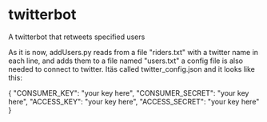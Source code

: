 # twitterbot
A twitterbot that retweets specified users

As it is now, addUsers.py reads from a file "riders.txt" with a twitter name in each line, and adds them to a file named "users.txt"
a config file is also needed to connect to twitter. Itäs called twitter_config.json and it looks like this:

{
"CONSUMER_KEY": "your key here",
"CONSUMER_SECRET": "your key here",
"ACCESS_KEY": "your key here",
"ACCESS_SECRET": "your key here"
}
